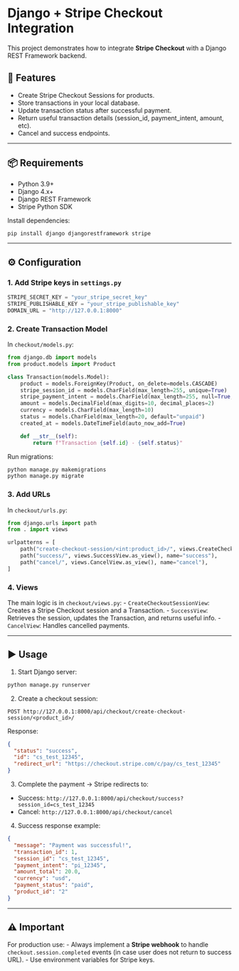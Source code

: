 # Django + Stripe Checkout Integration

This project demonstrates how to integrate **Stripe Checkout** with a
Django REST Framework backend.

## 🚀 Features

-   Create Stripe Checkout Sessions for products.
-   Store transactions in your local database.
-   Update transaction status after successful payment.
-   Return useful transaction details (session_id, payment_intent,
    amount, etc).
-   Cancel and success endpoints.

------------------------------------------------------------------------

## 📦 Requirements

-   Python 3.9+
-   Django 4.x+
-   Django REST Framework
-   Stripe Python SDK

Install dependencies:

``` bash
pip install django djangorestframework stripe
```

------------------------------------------------------------------------

## ⚙️ Configuration

### 1. Add Stripe keys in `settings.py`

``` python
STRIPE_SECRET_KEY = "your_stripe_secret_key"
STRIPE_PUBLISHABLE_KEY = "your_stripe_publishable_key"
DOMAIN_URL = "http://127.0.0.1:8000"
```

### 2. Create Transaction Model

In `checkout/models.py`:

``` python
from django.db import models
from product.models import Product

class Transaction(models.Model):
    product = models.ForeignKey(Product, on_delete=models.CASCADE)
    stripe_session_id = models.CharField(max_length=255, unique=True)
    stripe_payment_intent = models.CharField(max_length=255, null=True, blank=True)
    amount = models.DecimalField(max_digits=10, decimal_places=2)
    currency = models.CharField(max_length=10)
    status = models.CharField(max_length=20, default="unpaid")
    created_at = models.DateTimeField(auto_now_add=True)

    def __str__(self):
        return f"Transaction {self.id} - {self.status}"
```

Run migrations:

``` bash
python manage.py makemigrations
python manage.py migrate
```

### 3. Add URLs

In `checkout/urls.py`:

``` python
from django.urls import path
from . import views

urlpatterns = [
    path("create-checkout-session/<int:product_id>/", views.CreateCheckoutSessionView.as_view(), name="create-checkout-session"),
    path("success/", views.SuccessView.as_view(), name="success"),
    path("cancel/", views.CancelView.as_view(), name="cancel"),
]
```

### 4. Views

The main logic is in `checkout/views.py`: - `CreateCheckoutSessionView`:
Creates a Stripe Checkout session and a Transaction. - `SuccessView`:
Retrieves the session, updates the Transaction, and returns useful
info. - `CancelView`: Handles cancelled payments.

------------------------------------------------------------------------

## ▶️ Usage

1.  Start Django server:

``` bash
python manage.py runserver
```

2.  Create a checkout session:

``` http
POST http://127.0.0.1:8000/api/checkout/create-checkout-session/<product_id>/
```

Response:

``` json
{
  "status": "success",
  "id": "cs_test_12345",
  "redirect_url": "https://checkout.stripe.com/c/pay/cs_test_12345"
}
```

3.  Complete the payment → Stripe redirects to:

-   Success:
    `http://127.0.0.1:8000/api/checkout/success?session_id=cs_test_12345`
-   Cancel: `http://127.0.0.1:8000/api/checkout/cancel`

4.  Success response example:

``` json
{
  "message": "Payment was successful!",
  "transaction_id": 1,
  "session_id": "cs_test_12345",
  "payment_intent": "pi_12345",
  "amount_total": 20.0,
  "currency": "usd",
  "payment_status": "paid",
  "product_id": "2"
}
```

------------------------------------------------------------------------

## ⚠️ Important

For production use: - Always implement a **Stripe webhook** to handle
`checkout.session.completed` events (in case user does not return to
success URL). - Use environment variables for Stripe keys.
